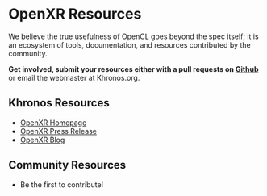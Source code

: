 # OpenXR Resources

We believe the true usefulness of OpenCL goes beyond the spec itself; it is an ecosystem of tools, documentation, and resources contributed by the community. 

**Get involved, submit your resources either with a pull requests on [Github](https://github.com/KhronosGroup/Khronosdotorg/blob/master/api/openxr/resources.md)** or email the webmaster at Khronos.org.

## Khronos Resources
* [OpenXR Homepage](https://www.khronos.org/openxr)
* [OpenXR Press Release](https://www.khronos.org/news/press/khronos-reveals-api-updates-new-workgroups-at-gdc)
* [OpenXR Blog](https://www.khronos.org/blog/the-openxr-working-group-is-here)

## Community Resources
* Be the first to contribute!